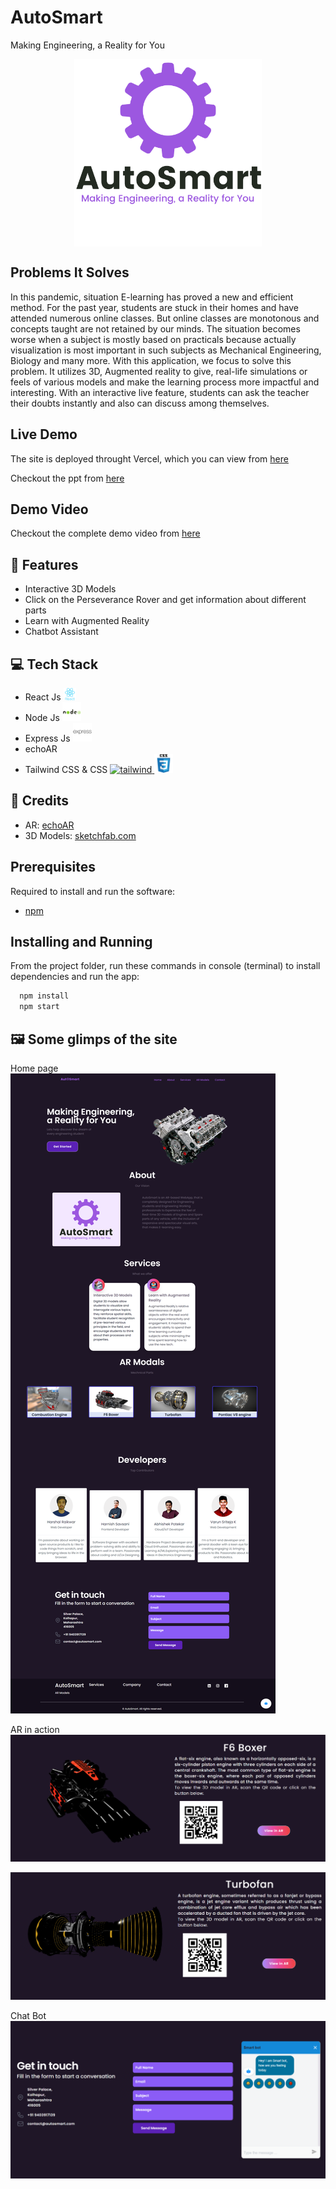 
# AutoSmart

Making Engineering, a Reality for You

<p align="center">
<a href="#"><img width="300px" height="300px" align="center" src="https://github.com/Madmaxcoder2612/AutoSmart/blob/main/ReadmeImg/logo.png" height="175px"/></a>
</p>

    
## Problems It Solves

In this pandemic, situation E-learning has proved a new and efficient method. For the past year, students are stuck in their homes and have attended numerous online classes. But online classes are monotonous and concepts taught are not retained by our minds. The situation becomes worse when a subject is mostly based on practicals because actually visualization is most important in such subjects as Mechanical Engineering, Biology and many more. With this application, we focus to solve this problem. It utilizes 3D, Augmented reality to give, real-life simulations or feels of various models and make the learning process more impactful and interesting. With an interactive live feature, students can ask the teacher their doubts instantly and also can discuss among themselves.

  
## Live Demo

The site is deployed throught Vercel, which you can view from [here](https://madmaxcoder2612.github.io/AutoSmart/)

 Checkout the ppt from [here](https://www.canva.com/design/DAEqRBxYhNQ/2YENaqmc5UE2O6MC_OkBIg/view?utm_content=DAEqRBxYhNQ&utm_campaign=designshare&utm_medium=link&utm_source=sharebutton) 

 ## Demo Video

Checkout the complete demo video from [here](https://madmaxcoder2612.github.io/AutoSmart/)

 
## 🚀 Features

- Interactive 3D Models
- Click on the Perseverance Rover and get information about different parts
- Learn with Augmented Reality
- Chatbot Assistant
  
## 💻 Tech Stack

- React Js <a href="https://reactjs.org/" target="_blank"> <img src="https://raw.githubusercontent.com/devicons/devicon/master/icons/react/react-original-wordmark.svg" alt="react" width="20" height="20"/> </a>
- Node Js <a href="https://nodejs.org" target="_blank"> <img src="https://raw.githubusercontent.com/devicons/devicon/master/icons/nodejs/nodejs-original-wordmark.svg" alt="nodejs" width="30" height="30"/> </a>
- Express Js <a href="https://expressjs.com" target="_blank"> <img src="https://raw.githubusercontent.com/devicons/devicon/master/icons/express/express-original-wordmark.svg" alt="express" width="30" height="30"/> </a>
- echoAR
- Tailwind CSS & CSS <a href="https://tailwindcss.com/" target="_blank"> <img src="https://www.vectorlogo.zone/logos/tailwindcss/tailwindcss-icon.svg" alt="tailwind" width="30" height="30"/> </a> <a href="https://www.w3schools.com/css/" target="_blank"> <img src="https://raw.githubusercontent.com/devicons/devicon/master/icons/css3/css3-original-wordmark.svg" alt="css3" width="30" height="30"/> </a>

## 🤝 Credits

- AR: [echoAR](https://www.echoar.xyz/)
- 3D Models: [sketchfab.com](https://sketchfab.com/)

## Prerequisites

Required to install and run the software:
- [npm](https://docs.npmjs.com/getting-started)


## Installing and Running

From the project folder, run these commands in console (terminal) to install dependencies and run the app:

```bash
  npm install
  npm start
```

  
## 🖼️ Some glimps of the site

Home page
![App Screenshot](https://github.com/Madmaxcoder2612/AutoSmart/blob/main/ReadmeImg/Home.png)

AR in action
![App Screenshot](https://github.com/Madmaxcoder2612/AutoSmart/blob/main/ReadmeImg/F6%20Boxer.png)

![App Screenshot](https://github.com/Madmaxcoder2612/AutoSmart/blob/main/ReadmeImg/Turbofan.png)

Chat Bot
![App Screenshot](https://github.com/Madmaxcoder2612/AutoSmart/blob/main/ReadmeImg/Chatbot.png)
